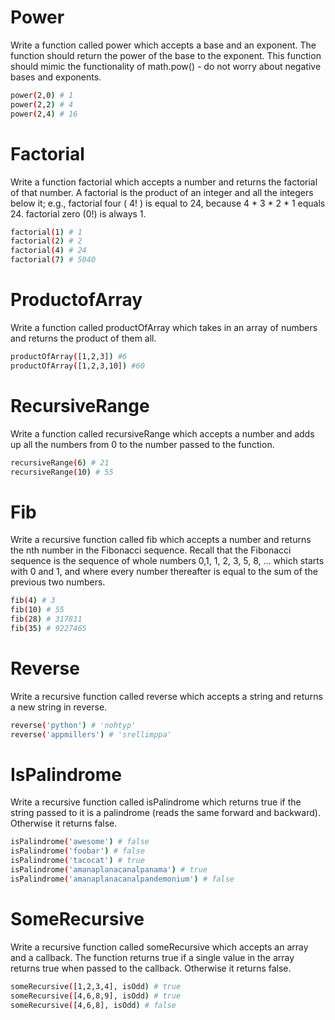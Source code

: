 # Power

Write a function called power which accepts a base and an exponent. The function should return the power of the base to the exponent. This function should mimic the functionality of math.pow() - do not worry about negative bases and exponents.


```sh
power(2,0) # 1
power(2,2) # 4
power(2,4) # 16
```

# Factorial
Write a function factorial which accepts a number and returns the factorial of that number. A factorial is the product of an integer and all the integers below it; e.g., factorial four ( 4! ) is equal to 24, because 4 * 3 * 2 * 1 equals 24. factorial zero (0!) is always 1.

```sh
factorial(1) # 1
factorial(2) # 2
factorial(4) # 24
factorial(7) # 5040
```

# ProductofArray

Write a function called productOfArray which takes in an array of numbers and returns the product of them all.

```sh
productOfArray([1,2,3]) #6
productOfArray([1,2,3,10]) #60
```

# RecursiveRange

Write a function called recursiveRange which accepts a number and adds up all the numbers from 0 to the number passed to the function.

```sh
recursiveRange(6) # 21
recursiveRange(10) # 55 
```

# Fib

Write a recursive function called fib which accepts a number and returns the nth number in the Fibonacci sequence. Recall that the Fibonacci sequence is the sequence of whole numbers 0,1, 1, 2, 3, 5, 8, ... which starts with 0 and 1, and where every number thereafter is equal to the sum of the previous two numbers.

```sh
fib(4) # 3
fib(10) # 55
fib(28) # 317811
fib(35) # 9227465
```

# Reverse

Write a recursive function called reverse which accepts a string and returns a new string in reverse.

```sh
reverse('python') # 'nohtyp'
reverse('appmillers') # 'srellimppa'
```

# IsPalindrome

Write a recursive function called isPalindrome which returns true if the string passed to it is a palindrome (reads the same forward and backward). Otherwise it returns false.

```sh
isPalindrome('awesome') # false
isPalindrome('foobar') # false
isPalindrome('tacocat') # true
isPalindrome('amanaplanacanalpanama') # true
isPalindrome('amanaplanacanalpandemonium') # false
```

# SomeRecursive

Write a recursive function called someRecursive which accepts an array and a callback. The function returns true if a single value in the array returns true when passed to the callback. Otherwise it returns false.

```sh
someRecursive([1,2,3,4], isOdd) # true
someRecursive([4,6,8,9], isOdd) # true
someRecursive([4,6,8], isOdd) # false
```